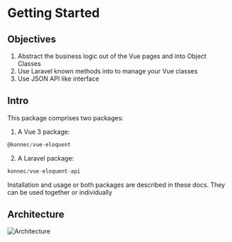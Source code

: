 # Getting Started

## Objectives

1. Abstract the business logic out of the Vue pages and into Object Classes
2. Use Laravel known methods into to manage your Vue classes
3. Use JSON API like interface

## Intro

This package comprises two packages:
1. A Vue 3 package:
```js
@konnec/vue-eloquent
```
2. A Laravel package:
```php
konnec/vue-eloquent-api
```

Installation and usage or both packages are described in these docs. They can be used together or individually

## Architecture

![Architecture](/architecture.png)
